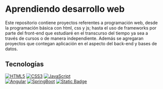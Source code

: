 # Aprendiendo desarrollo web

Este repositorio contiene proyectos referentes a programación web, desde la programación básica con html, css y js; hasta el uso de frameworks por parte del front-end que estudiaré en el transcurso del tiempo ya sea a través de cursos o de manera independiente. Además se agregaran proyectos que contegan aplicación en el aspecto del back-end y bases de datos.

## Tecnologías

[![HTML5](https://img.shields.io/badge/HTML5-f06529?style=flat-square&logo=html5&logoColor=white&labelColor=101010)](https://developer.mozilla.org/es/docs/Web/HTML)
[![CSS3](https://img.shields.io/badge/CSS3-264de4?style=flat-square&logo=css3&logoColor=white&labelColor=101010)](https://developer.mozilla.org/es/docs/Web/CSS)
[![JavaScript](https://img.shields.io/badge/JavaScript-f0db4f?style=flat-square&logo=javascript&logoColor=white&labelColor=101010)](https://developer.mozilla.org/es/docs/Web/JavaScript)
</br>
[![Angular](https://img.shields.io/badge/Angular-d4173b?style=flat-square&logo=angular&logoColor=white&labelColor=101010)](https://angular.io/)
[![SpringBoot](https://img.shields.io/badge/SpringBoot-6db33f?style=flat-square&logo=spring&logoColor=white&labelColor=101010)](https://spring.io/projects/spring-boot)
[![Static Badge](https://img.shields.io/badge/Node.js-3c873a?style=flat-square&logo=node.js&logoColor=white&labelColor=101010)](https://nodejs.org/es/about)






